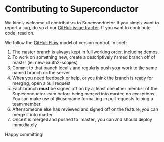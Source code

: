 Contributing to Superconductor
==============================

We kindly welcome all contributors to Superconductor. If you simply want to report a bug, do so at our [GitHub issue tracker](https://github.com/Superconductor/superconductor/issues). If you want to contribute code, read on.

We follow the [GitHub Flow](http://scottchacon.com/2011/08/31/github-flow.html) model of version control. In brief: 

1. The master branch is always kept in full working order, including demos.
2. To work on something new, create a descriptively named branch off of master (ie: new-oauth2-scopes)
3. Commit to that branch locally and regularly push your work to the same named branch on the server
4. When you need feedback or help, or you think the branch is ready for merging, open a pull request
5. Each branch **must** be signed off on by at least one other member of the Superconductor team before being merged into master, no exceptions. You can make use of @username formatting in pull requests to ping a team member.
6. After someone else has reviewed and signed off on the feature, you can merge it into master
7. Once it is merged and pushed to ‘master’, you can and should deploy immediately

Happy committing!

